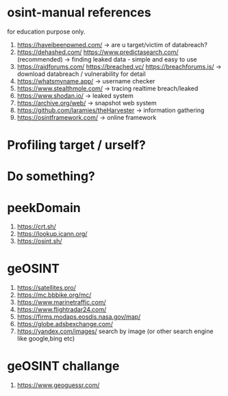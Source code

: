 # osint-manual references

for education purpose only. 

1. https://haveibeenpwned.com/ -> are u target/victim of databreach? 
2. https://dehashed.com/ https://www.predictasearch.com/ (recommended) -> finding leaked data - simple and easy to use
3. https://raidforums.com/ https://breached.vc/ https://breachforums.is/ -> download databreach / vulnerability for detail
4. https://whatsmyname.app/ -> username checker
5. https://www.stealthmole.com/ -> tracing realtime breach/leaked
6. https://www.shodan.io/ -> leaked system
7. https://archive.org/web/ -> snapshot web system
8. https://github.com/laramies/theHarvester -> information gathering
9. https://osintframework.com/ -> online framework

# Profiling target / urself?

# Do something?

# peekDomain
1. https://crt.sh/
2. https://lookup.icann.org/
3. https://osint.sh/

# geOSINT
1. https://satellites.pro/
2. https://mc.bbbike.org/mc/
3. https://www.marinetraffic.com/
4. https://www.flightradar24.com/
5. https://firms.modaps.eosdis.nasa.gov/map/
6. https://globe.adsbexchange.com/
7. https://yandex.com/images/ search by image (or other search engine like google,bing etc)


# geOSINT challange
1. https://www.geoguessr.com/

